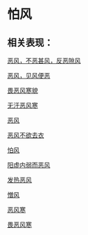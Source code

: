 # 怕风## 相关表现：[恶风，不恶甚风，反恶隙风](https://www.gmzyjc.com/search/result?wd=恶风，不恶甚风，反恶隙风)[恶风，见风便恶](https://www.gmzyjc.com/search/result?wd=恶风，见风便恶)[畏恶风寒貌](https://www.gmzyjc.com/search/result?wd=畏恶风寒貌)[无汗恶风寒](https://www.gmzyjc.com/search/result?wd=无汗恶风寒)[恶风](https://www.gmzyjc.com/search/result?wd=恶风)[恶风不欲去衣](https://www.gmzyjc.com/search/result?wd=恶风不欲去衣)[怕风](https://www.gmzyjc.com/search/result?wd=怕风)[阳虚内弱而恶风](https://www.gmzyjc.com/search/result?wd=阳虚内弱而恶风)[发热恶风](https://www.gmzyjc.com/search/result?wd=发热恶风)[憎风](https://www.gmzyjc.com/search/result?wd=憎风)[恶风寒](https://www.gmzyjc.com/search/result?wd=恶风寒)[畏恶风寒](https://www.gmzyjc.com/search/result?wd=畏恶风寒)